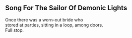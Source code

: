 Song For The Sailor Of Demonic Lights
-------------------------------------
Once there was a worn-out bride who  
stored at parties, sitting in a loop, among doors.  
Full stop.  
